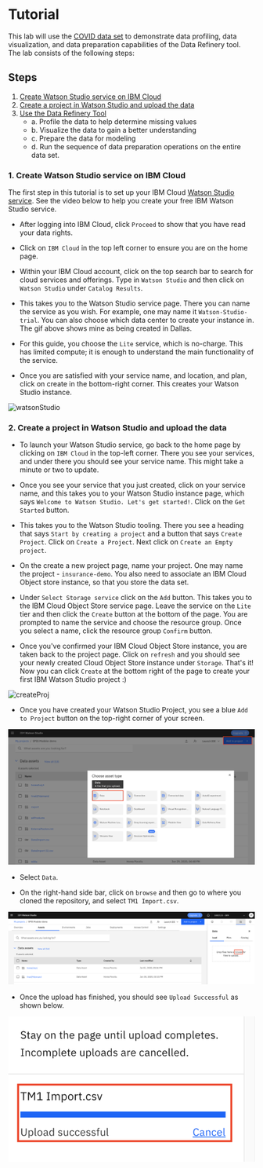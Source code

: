 # Tutorial 

This lab will use the [COVID data set](https://www.kaggle.com/fireballbyedimyrnmom/us-counties-covid-19-dataset) to demonstrate data profiling, data visualization, and data preparation capabilities of the Data Refinery tool.  The lab consists of the following steps: 

## Steps

1. [Create Watson Studio service on IBM Cloud](#1-Create-a-Watson-Studio-service-on-IBM-Cloud)
2. [Create a project in Watson Studio and upload the data](#2-create-a-project-in-Watson-Studio-and-upload-the-data)
3. [Use the Data Refinery Tool](#3-use-the-data-refinery-tool)
   * a. Profile the data to help determine missing values
   * b. Visualize the data to gain a better understanding
   * c. Prepare the data for modeling
   * d. Run the sequence of data preparation operations on the entire data set. 

### 1. Create Watson Studio service on IBM Cloud

The first step in this tutorial is to set up your IBM Cloud [Watson Studio service](https://cloud.ibm.com/catalog/services/watson-studio). See the video below to help you create your free
IBM Watson Studio service.

* After logging into IBM Cloud, click `Proceed` to show that you have read your data rights.

* Click on `IBM Cloud` in the top left corner to ensure you are on the home page.

* Within your IBM Cloud account, click on the top search bar to search for cloud services and offerings. Type in `Watson Studio` and then click on `Watson Studio` under `Catalog Results`.

* This takes you to the Watson Studio service page. There you can name the service as you wish. For example, one may name it 
`Watson-Studio-trial`. You can also choose which data center to create your instance in. The gif above shows mine as 
being created in Dallas.

* For this guide, you choose the `Lite` service, which is no-charge. This has limited compute; it is enough
to understand the main functionality of the service.

* Once you are satisfied with your service name, and location, and plan, click on create in the bottom-right corner. This creates your Watson Studio instance. 

![watsonStudio](https://media.github.ibm.com/user/79254/files/e493eb80-8626-11ea-87b5-f1c7cf8d50e0)

### 2. Create a project in Watson Studio and upload the data

* To launch your Watson Studio service, go back to the home page by clicking on `IBM Cloud` in the top-left corner. There you see your services, and under there you should see your service name. This might take a minute or two to update. 

* Once you see your service that you just created, click on your service name, and this takes you to your 
Watson Studio instance page, which says `Welcome to Watson Studio. Let's get started!`. Click on the `Get Started` button.

* This takes you to the Watson Studio tooling. There you see a heading that says `Start by creating a project` and a button that says `Create Project`. Click on `Create a Project`. Next click on `Create an Empty project`.

* On the create a new project page, name your project. One may name the project - `insurance-demo`. You also need to associate an IBM Cloud Object store instance, so that you store the data set.

* Under `Select Storage service` click on the `Add` button. This takes you to the IBM Cloud Object Store service page. Leave the service on the `Lite` tier and then click the `Create` button at the bottom of the page. You are prompted to name the service and choose the resource group. Once you select a name, click the resource group `Confirm` button. 

* Once you've confirmed your IBM Cloud Object Store instance, you are taken back to the project page. Click on `refresh` and you should see your newly created Cloud Object Store instance under `Storage`. That's it! Now you can click `Create` at the bottom right of the page to create your first IBM Watson Studio project :) 

![createProj](https://user-images.githubusercontent.com/10428517/81858932-5fab3c00-9519-11ea-9301-3f55d9e2e98d.gif)

* Once you have created your Watson Studio Project, you see a blue `Add to Project` button on the top-right corner of your screen. 

![addProj](../images/addData.png)

* Select `Data`.

* On the right-hand side bar, click on `browse` and then go to where you cloned the repository, and select `TM1 Import.csv`.

![addProj](../images/browse.png)

* Once the upload has finished, you should see `Upload Successful` as shown below. 

![addProj](../images/success.png)
